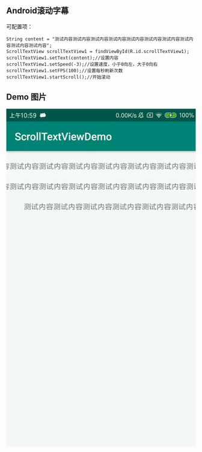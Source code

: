 ## Android滚动字幕
可配置项：

    String content = "测试内容测试内容测试内容测试内容测试内容测试内容测试内容测试内容测试内容测试内容";
    ScrollTextView scrollTextView1 = findViewById(R.id.scrollTextView1);
    scrollTextView1.setText(content);//设置内容
    scrollTextView1.setSpeed(-3);//设置速度，小于0向左，大于0向右
    scrollTextView1.setFPS(100);//设置每秒刷新次数
    scrollTextView1.startScroll();//开始滚动
## Demo 图片
![](pre/1.gif)